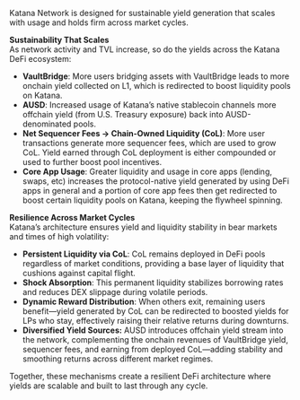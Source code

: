 Katana Network is designed for sustainable yield generation that scales with usage and holds firm across market cycles.

**Sustainability That Scales**  
As network activity and TVL increase, so do the yields across the Katana DeFi ecosystem:

* **VaultBridge**: More users bridging assets with VaultBridge leads to more onchain yield collected on L1, which is redirected to boost liquidity pools on Katana.  
* **AUSD**: Increased usage of Katana’s native stablecoin channels more offchain yield (from U.S. Treasury exposure) back into AUSD-denominated pools.  
* **Net Sequencer Fees → Chain-Owned Liquidity (CoL)**: More user transactions generate more sequencer fees, which are used to grow CoL. Yield earned through CoL deployment is either compounded or used to further boost pool incentives.  
* **Core App Usage**: Greater liquidity and usage in core apps (lending, swaps, etc) increases the protocol-native yield generated by using DeFi apps in general and a portion of core app fees then get redirected to boost certain liquidity pools on Katana, keeping the flywheel spinning.

**Resilience Across Market Cycles**  
Katana’s architecture ensures yield and liquidity stability in bear markets and times of high volatility:

* **Persistent Liquidity via CoL**: CoL remains deployed in DeFi pools regardless of market conditions, providing a base layer of liquidity that cushions against capital flight.  
* **Shock Absorption**: This permanent liquidity stabilizes borrowing rates and reduces DEX slippage during volatile periods.  
* **Dynamic Reward Distribution**: When others exit, remaining users benefit—yield generated by CoL can be redirected to boosted yields for LPs who stay, effectively raising their relative returns during downturns.  
* **Diversified Yield Sources:** AUSD introduces offchain yield stream into the network, complementing the onchain revenues of VaultBridge yield, sequencer fees, and earning from deployed CoL—adding stability and smoothing returns across different market regimes.

Together, these mechanisms create a resilient DeFi architecture where yields are scalable and built to last through any cycle.

